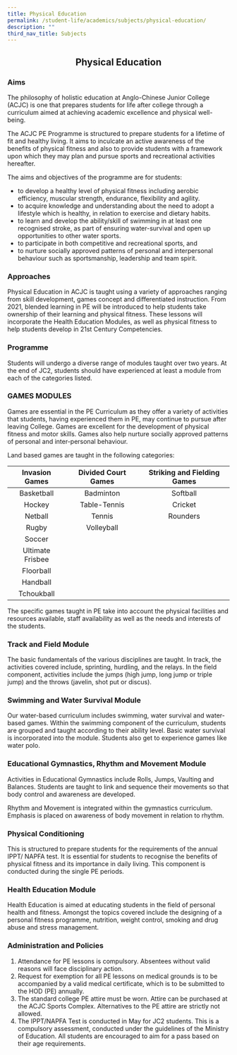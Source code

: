 ```yaml
---
title: Physical Education
permalink: /student-life/academics/subjects/physical-education/
description: ""
third_nav_title: Subjects
---
```

## <center> Physical Education </center>

### Aims


The philosophy of holistic education at Anglo-Chinese Junior College (ACJC) is one that prepares students for life after college through a curriculum aimed at achieving academic excellence and physical well-being.

  

The ACJC PE Programme is structured to prepare students for a lifetime of fit and healthy living. It aims to inculcate an active awareness of the benefits of physical fitness and also to provide students with a framework upon which they may plan and pursue sports and recreational activities hereafter.

  

The aims and objectives of the programme are for students:

*   to develop a healthy level of physical fitness including aerobic efficiency, muscular strength, endurance, flexibility and agility.
*   to acquire knowledge and understanding about the need to adopt a lifestyle which is healthy, in relation to exercise and dietary habits.
*   to learn and develop the ability/skill of swimming in at least one recognised stroke, as part of ensuring water-survival and open up opportunities to other water sports.
*   to participate in both competitive and recreational sports, and
*   to nurture socially approved patterns of personal and interpersonal behaviour such as sportsmanship, leadership and team spirit.

  

### Approaches


Physical Education in ACJC is taught using a variety of approaches ranging from skill development, games concept and differentiated instruction. From 2021, blended learning in PE will be introduced to help students take ownership of their learning and physical fitness. These lessons will incorporate the Health Education Modules, as well as physical fitness to help students develop in 21st Century Competencies.

  

### Programme


Students will undergo a diverse range of modules taught over two years. At the end of JC2, students should have experienced at least a module from each of the categories listed.

  

### GAMES MODULES


Games are essential in the PE Curriculum as they offer a variety of activities that students, having experienced them in PE, may continue to pursue after leaving College. Games are excellent for the development of physical fitness and motor skills. Games also help nurture socially approved patterns of personal and inter-personal behaviour.


Land based games are taught in the following categories:

|  Invasion Games  | Divided Court Games | Striking and Fielding Games |
|:----------------:|:-------------------:|:---------------------------:|
|    Basketball    |      Badminton      |           Softball          |
|      Hockey      |     Table-Tennis    |           Cricket           |
|      Netball     |        Tennis       |           Rounders          |
|       Rugby      |      Volleyball     |                             |
|      Soccer      |                     |                             |
| Ultimate Frisbee |                     |                             |
|     Floorball    |                     |                             |
|     Handball     |                     |                             |
|    Tchoukball    |                     |                             |


The specific games taught in PE take into account the physical facilities and resources available, staff availability as well as the needs and interests of the students.


### Track and Field Module


The basic fundamentals of the various disciplines are taught. In track, the activities covered include, sprinting, hurdling, and the relays. In the field component, activities include the jumps (high jump, long jump or triple jump) and the throws (javelin, shot put or discus).  

  

### Swimming and Water Survival Module


Our water-based curriculum includes swimming, water survival and water-based games. Within the swimming component of the curriculum, students are grouped and taught according to their ability level. Basic water survival is incorporated into the module. Students also get to experience games like water polo.  

  

### Educational Gymnastics, Rhythm and Movement Module


Activities in Educational Gymnastics include Rolls, Jumps, Vaulting and Balances. Students are taught to link and sequence their movements so that body control and awareness are developed.  

  

Rhythm and Movement is integrated within the gymnastics curriculum. Emphasis is placed on awareness of body movement in relation to rhythm.

  

### Physical Conditioning


This is structured to prepare students for the requirements of the annual IPPT/ NAPFA test. It is essential for students to recognise the benefits of physical fitness and its importance in daily living. This component is conducted during the single PE periods.  

  

### Health Education Module


Health Education is aimed at educating students in the field of personal health and fitness. Amongst the topics covered include the designing of a personal fitness programme, nutrition, weight control, smoking and drug abuse and stress management.  

  

### Administration and Policies


1.  Attendance for PE lessons is compulsory. Absentees without valid reasons will face disciplinary action.
2.  Request for exemption for all PE lessons on medical grounds is to be accompanied by a valid medical certificate, which is to be submitted to the HOD (PE) annually.
3.  The standard college PE attire must be worn. Attire can be purchased at the ACJC Sports Complex. Alternatives to the PE attire are strictly not allowed.
4.  The IPPT/NAPFA Test is conducted in May for JC2 students. This is a compulsory assessment, conducted under the guidelines of the Ministry of Education. All students are encouraged to aim for a pass based on their age requirements.
